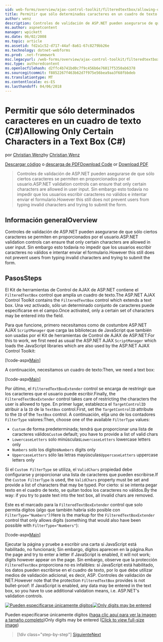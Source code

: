 ```yaml
---
uid: web-forms/overview/ajax-control-toolkit/filteredtextbox/allowing-only-certain-characters-in-a-text-box-cs
title: Permitir que sólo determinados caracteres en un cuadro de texto (C#) | Documentos de Microsoft
author: wenz
description: Controles de validación de ASP.NET pueden asegurarse de que sólo ciertos caracteres se permiten en proporcionados por el usuario. Esto todavía no impide que los usuarios escriban en válido...
ms.author: aspnetcontent
manager: wpickett
ms.date: 06/02/2008
ms.topic: article
ms.assetid: fd2a1c52-d717-44af-8a61-67c8279bb26e
ms.technology: dotnet-webforms
ms.prod: .net-framework
msc.legacyurl: /web-forms/overview/ajax-control-toolkit/filteredtextbox/allowing-only-certain-characters-in-a-text-box-cs
msc.type: authoredcontent
ms.openlocfilehash: d2ffc4b741bd0c7f9c456b6e76017f5350ab6378
ms.sourcegitcommit: f8852267f463b62d7f975e56bea9aa3f68fbbdeb
ms.translationtype: MT
ms.contentlocale: es-ES
ms.lasthandoff: 04/06/2018
---
```

<a name="allowing-only-certain-characters-in-a-text-box-c"></a><span data-ttu-id="d1f20-104">Permitir que sólo determinados caracteres en un cuadro de texto (C#)</span><span class="sxs-lookup"><span data-stu-id="d1f20-104">Allowing Only Certain Characters in a Text Box (C#)</span></span>
====================
<span data-ttu-id="d1f20-105">por [Christian Wenz](https://github.com/wenz)</span><span class="sxs-lookup"><span data-stu-id="d1f20-105">by [Christian Wenz](https://github.com/wenz)</span></span>

<span data-ttu-id="d1f20-106">[Descargar código](http://download.microsoft.com/download/4/c/2/4c2def7a-0d23-4055-91f9-1f18504167d7/FilteredTextBox0.cs.zip) o [descarga de PDF](http://download.microsoft.com/download/b/6/a/b6ae89ee-df69-4c87-9bfb-ad1eb2b23373/filteredtextbox0CS.pdf)</span><span class="sxs-lookup"><span data-stu-id="d1f20-106">[Download Code](http://download.microsoft.com/download/4/c/2/4c2def7a-0d23-4055-91f9-1f18504167d7/FilteredTextBox0.cs.zip) or [Download PDF](http://download.microsoft.com/download/b/6/a/b6ae89ee-df69-4c87-9bfb-ad1eb2b23373/filteredtextbox0CS.pdf)</span></span>

> <span data-ttu-id="d1f20-107">Controles de validación de ASP.NET pueden asegurarse de que sólo ciertos caracteres se permiten en proporcionados por el usuario.</span><span class="sxs-lookup"><span data-stu-id="d1f20-107">ASP.NET validation controls can ensure that only certain characters are allowed in user input.</span></span> <span data-ttu-id="d1f20-108">Sin embargo esto todavía no impedir que los usuarios escribir caracteres no válidos e intentar enviar el formulario.</span><span class="sxs-lookup"><span data-stu-id="d1f20-108">However this still does not prevent users from typing invalid characters and trying to submit the form.</span></span>


## <a name="overview"></a><span data-ttu-id="d1f20-109">Información general</span><span class="sxs-lookup"><span data-stu-id="d1f20-109">Overview</span></span>

<span data-ttu-id="d1f20-110">Controles de validación de ASP.NET pueden asegurarse de que sólo ciertos caracteres se permiten en proporcionados por el usuario.</span><span class="sxs-lookup"><span data-stu-id="d1f20-110">ASP.NET validation controls can ensure that only certain characters are allowed in user input.</span></span> <span data-ttu-id="d1f20-111">Sin embargo esto todavía no impedir que los usuarios escribir caracteres no válidos e intentar enviar el formulario.</span><span class="sxs-lookup"><span data-stu-id="d1f20-111">However this still does not prevent users from typing invalid characters and trying to submit the form.</span></span>

## <a name="steps"></a><span data-ttu-id="d1f20-112">Pasos</span><span class="sxs-lookup"><span data-stu-id="d1f20-112">Steps</span></span>

<span data-ttu-id="d1f20-113">El Kit de herramientas de Control de AJAX de ASP.NET contiene el `FilteredTextBox` control que amplía un cuadro de texto.</span><span class="sxs-lookup"><span data-stu-id="d1f20-113">The ASP.NET AJAX Control Toolkit contains the `FilteredTextBox` control which extends a text box.</span></span> <span data-ttu-id="d1f20-114">Una vez activado, sólo un determinado conjunto de caracteres puede especificarse en el campo.</span><span class="sxs-lookup"><span data-stu-id="d1f20-114">Once activated, only a certain set of characters may be entered into the field.</span></span>

<span data-ttu-id="d1f20-115">Para que funcione, primero necesitamos como de costumbre ASP.NET AJAX `ScriptManager` que carga las bibliotecas de JavaScript que también son usadas por el Kit de herramientas de Control de AJAX de ASP.NET:</span><span class="sxs-lookup"><span data-stu-id="d1f20-115">For this to work, we first need as usual the ASP.NET AJAX `ScriptManager` which loads the JavaScript libraries which are also used by the ASP.NET AJAX Control Toolkit:</span></span>

[!code-aspx[Main](allowing-only-certain-characters-in-a-text-box-cs/samples/sample1.aspx)]

<span data-ttu-id="d1f20-116">A continuación, necesitamos un cuadro de texto:</span><span class="sxs-lookup"><span data-stu-id="d1f20-116">Then, we need a text box:</span></span>

[!code-aspx[Main](allowing-only-certain-characters-in-a-text-box-cs/samples/sample2.aspx)]

<span data-ttu-id="d1f20-117">Por último, el `FilteredTextBoxExtender` control se encarga de restringir que los caracteres que el usuario puede escribir.</span><span class="sxs-lookup"><span data-stu-id="d1f20-117">Finally, the `FilteredTextBoxExtender` control takes care of restricting the characters the user is allowed to type.</span></span> <span data-ttu-id="d1f20-118">En primer lugar, establezca el `TargetControlID` atribuir a la `ID` de la `TextBox` control.</span><span class="sxs-lookup"><span data-stu-id="d1f20-118">First, set the `TargetControlID` attribute to the `ID` of the `TextBox` control.</span></span> <span data-ttu-id="d1f20-119">A continuación, elija uno de los contadores `FilterType` valores:</span><span class="sxs-lookup"><span data-stu-id="d1f20-119">Then, choose one of the available `FilterType` values:</span></span>

- <span data-ttu-id="d1f20-120">`Custom` de forma predeterminada; tendrá que proporcionar una lista de caracteres válidos</span><span class="sxs-lookup"><span data-stu-id="d1f20-120">`Custom` default; you have to provide a list of valid chars</span></span>
- <span data-ttu-id="d1f20-121">`LowercaseLetters` solo minúsculas</span><span class="sxs-lookup"><span data-stu-id="d1f20-121">`LowercaseLetters` lowercase letters only</span></span>
- <span data-ttu-id="d1f20-122">`Numbers` solo los dígitos</span><span class="sxs-lookup"><span data-stu-id="d1f20-122">`Numbers` digits only</span></span>
- <span data-ttu-id="d1f20-123">`UppercaseLetters` sólo las letras mayúsculas</span><span class="sxs-lookup"><span data-stu-id="d1f20-123">`UppercaseLetters` uppercase letters only</span></span>

<span data-ttu-id="d1f20-124">Si el `Custom FilterType` se utiliza, el `ValidChars` propiedad debe configurarse y proporcionar una lista de caracteres que pueden escribirse.</span><span class="sxs-lookup"><span data-stu-id="d1f20-124">If the `Custom FilterType` is used, the `ValidChars` property must be set and provide a list of characters that may be typed.</span></span> <span data-ttu-id="d1f20-125">Por cierto: si se intenta pegar texto en el cuadro de texto, se quitan todos los caracteres no válidos.</span><span class="sxs-lookup"><span data-stu-id="d1f20-125">By the way: if you try to paste text into the text box, all invalid chars are removed.</span></span>

<span data-ttu-id="d1f20-126">Este es el marcado para la `FilteredTextBoxExtender` control que solo permita dígitos (algo que también habría sido posible con `FilterType="Numbers"`):</span><span class="sxs-lookup"><span data-stu-id="d1f20-126">Here is the markup for the `FilteredTextBoxExtender` control that only allows digits (something that would also have been possible with `FilterType="Numbers"`):</span></span>

[!code-aspx[Main](allowing-only-certain-characters-in-a-text-box-cs/samples/sample3.aspx)]

<span data-ttu-id="d1f20-127">Ejecutar la página y pruebe a escribir una carta si JavaScript está habilitado, no funcionará; Sin embargo, dígitos aparecen en la página.</span><span class="sxs-lookup"><span data-stu-id="d1f20-127">Run the page and try to enter a letter if JavaScript is enabled, it will not work; digits however appear on the page.</span></span> <span data-ttu-id="d1f20-128">Sin embargo, observe que la protección `FilteredTextBox` proporciona no es infalibles: si JavaScript está habilitado, los datos pueden escribirse en el cuadro de texto, por lo que debe utilizar medios de validación adicional, es decir, ASP. Controles de validación de NET.</span><span class="sxs-lookup"><span data-stu-id="d1f20-128">However note that the protection `FilteredTextBox` provides is not bullet-proof: If JavaScript is enabled, any data may be entered in the text box, so you have to use additional validation means, i.e. ASP.NET's validation controls.</span></span>


<span data-ttu-id="d1f20-129">[![Pueden especificarse únicamente dígitos](allowing-only-certain-characters-in-a-text-box-cs/_static/image2.png)](allowing-only-certain-characters-in-a-text-box-cs/_static/image1.png)</span><span class="sxs-lookup"><span data-stu-id="d1f20-129">[![Only digits may be entered](allowing-only-certain-characters-in-a-text-box-cs/_static/image2.png)](allowing-only-certain-characters-in-a-text-box-cs/_static/image1.png)</span></span>

<span data-ttu-id="d1f20-130">Pueden especificarse únicamente dígitos ([haga clic aquí para ver la imagen a tamaño completo](allowing-only-certain-characters-in-a-text-box-cs/_static/image3.png))</span><span class="sxs-lookup"><span data-stu-id="d1f20-130">Only digits may be entered ([Click to view full-size image](allowing-only-certain-characters-in-a-text-box-cs/_static/image3.png))</span></span>

> [!div class="step-by-step"]
> [<span data-ttu-id="d1f20-131">Siguiente</span><span class="sxs-lookup"><span data-stu-id="d1f20-131">Next</span></span>](allowing-only-certain-characters-in-a-text-box-vb.md)
